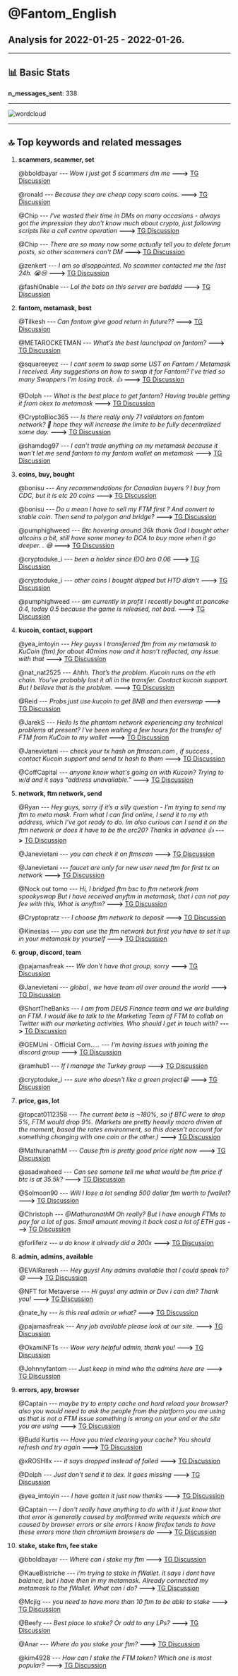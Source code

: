 # **@Fantom_English**
 ## Analysis for **2022-01-25** - **2022-01-26**.

---

## 📊 **Basic Stats**

**n_messages_sent**: 338

---
![wordcloud](Fantom_English_1Days_wordcloud.png)

---


## 🔝 **Top keywords and related messages**

1. **scammers, scammer, set**

    @bboldbayar --- *Wow i just got 5 scammers dm me* **--->** [TG Discussion](https://t.me/Fantom_English/642314)

    @ronald --- *Because they are cheap copy  scam coins.* **--->** [TG Discussion](https://t.me/Fantom_English/641977)

    @Chip --- *I've wasted their time in DMs on many occasions - always got the impression they don't know much about crypto, just following scripts like a cell centre operation* **--->** [TG Discussion](https://t.me/Fantom_English/641859)

    @Chip --- *There are so many now some actually tell you to delete forum posts, so other scammers can't DM* **--->** [TG Discussion](https://t.me/Fantom_English/642318)

    @zenkert --- *I am so disappointed. No scammer contacted me the last 24h. 😭😢* **--->** [TG Discussion](https://t.me/Fantom_English/641628)

    @fashi0nable --- *Lol the bots on this server are badddd* **--->** [TG Discussion](https://t.me/Fantom_English/641852)

2. **fantom, metamask, best**

    @Tilkesh --- *Can fantom give good return in future??* **--->** [TG Discussion](https://t.me/Fantom_English/641121)

    @METAROCKETMAN --- *What’s the best launchpad on fantom?* **--->** [TG Discussion](https://t.me/Fantom_English/641917)

    @squareeyez --- *I cant seem to swap some UST on Fantom / Metamask I received. Any suggestions on how to swap it for Fantom? I've tried so many Swappers I'm losing track. 👍* **--->** [TG Discussion](https://t.me/Fantom_English/641343)

    @Dolph --- *What is the best place to get fantom? Having trouble getting it from okex to metamask* **--->** [TG Discussion](https://t.me/Fantom_English/641068)

    @CryptoBloc365 --- *Is there really only 71 validators on fantom network? 🥶 hope they will increase the limite to be fully decentralized some day.* **--->** [TG Discussion](https://t.me/Fantom_English/641954)

    @shamdog97 --- *I can’t trade anything on my metamask because it won’t let me send fantom to my fantom wallet on metamask* **--->** [TG Discussion](https://t.me/Fantom_English/641829)

3. **coins, buy, bought**

    @bonisu --- *Any recommendations for Canadian buyers ? I buy from CDC, but it is etc 20 coins* **--->** [TG Discussion](https://t.me/Fantom_English/641752)

    @bonisu --- *Do u mean I have to sell my FTM first  ? And convert to stable coin. Then send to polygon and bridge?* **--->** [TG Discussion](https://t.me/Fantom_English/641784)

    @pumphighweed --- *Btc hovering around 36k thank God I bought other altcoins a bit, still have some money to DCA to buy more when it go deeper. . 😅* **--->** [TG Discussion](https://t.me/Fantom_English/641632)

    @cryptoduke_i --- *been a holder since IDO bro 0.06* **--->** [TG Discussion](https://t.me/Fantom_English/641642)

    @cryptoduke_i --- *other coins I bought dipped but HTD didn't* **--->** [TG Discussion](https://t.me/Fantom_English/641635)

    @pumphighweed --- *am currently in profit I recently bought at pancake 0.4, today 0.5 because the game is released, not bad.* **--->** [TG Discussion](https://t.me/Fantom_English/641640)

4. **kucoin, contact, support**

    @yea_imtoyin --- *Hey guyss I transferred ftm from my metamask to KuCoin (ftm) for about 40mins now and it hasn’t reflected, any issue with that* **--->** [TG Discussion](https://t.me/Fantom_English/640801)

    @nat_nat2525 --- *Ahhh. That’s the problem. Kucoin runs on the eth chain. You’ve probably lost it all in the transfer. Contact kucoin support. But I believe that is the problem.* **--->** [TG Discussion](https://t.me/Fantom_English/640823)

    @Reid --- *Probs just use kucoin to get BNB and then everswap* **--->** [TG Discussion](https://t.me/Fantom_English/641199)

    @JarekS --- *Hello Is the phantom network experiencing any technical problems at present? I've been waiting a few hours for the transfer of FTM from KuCoin to my wallet* **--->** [TG Discussion](https://t.me/Fantom_English/640716)

    @Janevietani --- *check your tx hash on ftmscan.com , if success , contact Kucoin support and send tx hash to them* **--->** [TG Discussion](https://t.me/Fantom_English/641566)

    @CoffCapital --- *anyone know what's going on with Kucoin?  Trying to w/d and it says "address unavailable."* **--->** [TG Discussion](https://t.me/Fantom_English/641181)

5. **network, ftm network, send**

    @Ryan --- *Hey guys, sorry if it’s a silly question - I’m trying to send my ftm to meta mask. From what I can find online, I send it to my eth address, which I’ve got ready to do. Im also curious can I send it on the ftm network or does it have to be the erc20? Thanks in advance 👍* **--->** [TG Discussion](https://t.me/Fantom_English/642291)

    @Janevietani --- *you can check it on ftmscan* **--->** [TG Discussion](https://t.me/Fantom_English/641272)

    @Janevietani --- *faucet are only for new user need ftm for first tx on network* **--->** [TG Discussion](https://t.me/Fantom_English/642390)

    @Nock out tomo --- *Hi, I bridged ftm bsc to ftm network from spookyswap But i have received anyftm in metamask, that i can not pay fee with this, What is anyftm?* **--->** [TG Discussion](https://t.me/Fantom_English/641781)

    @Cryptopratz --- *I choose ftm network to deposit* **--->** [TG Discussion](https://t.me/Fantom_English/641564)

    @Kinesias --- *you can use the ftm network but first you have to set it up in your metamask by yourself* **--->** [TG Discussion](https://t.me/Fantom_English/642298)

6. **group, discord, team**

    @pajamasfreak --- *We don’t have that group, sorry* **--->** [TG Discussion](https://t.me/Fantom_English/641390)

    @Janevietani --- *global , we have team all over around the world* **--->** [TG Discussion](https://t.me/Fantom_English/641583)

    @ShortTheBanks --- *I am from DEUS Finance team and we are building on FTM. I would like to talk to the Marketing Team of FTM to collab on Twitter with our marketing activities. Who should I get in touch with?* **--->** [TG Discussion](https://t.me/Fantom_English/642004)

    @GEMUni - Official Com..... --- *I'm having issues with joining the discord group* **--->** [TG Discussion](https://t.me/Fantom_English/640631)

    @ramhub1 --- *If I manage the Turkey group* **--->** [TG Discussion](https://t.me/Fantom_English/641393)

    @cryptoduke_i --- *sure who doesn't like a green project😁* **--->** [TG Discussion](https://t.me/Fantom_English/641638)

7. **price, gas, lot**

    @topcat0112358 --- *The current beta is ~180%, so if BTC were to drop 5%, FTM would drop 9%. (Markets are pretty heavily macro driven at the moment, based the rates environment, so this doesn't account for something changing with one coin or the other.)* **--->** [TG Discussion](https://t.me/Fantom_English/641732)

    @MathuranathM --- *Cause ftm is pretty good price right now* **--->** [TG Discussion](https://t.me/Fantom_English/642345)

    @asadwaheed --- *Can see somone tell me what would be ftm price if btc is at 35.5k?* **--->** [TG Discussion](https://t.me/Fantom_English/641718)

    @Solmoon90 --- *Will I lose a lot sending 500 dollar ftm worth to fwallet?* **--->** [TG Discussion](https://t.me/Fantom_English/641435)

    @Christoph --- *@MathuranathM Oh really? But I have enough FTMs to pay for a lot of gas. Small amount moving it back cost a lot of ETH gas* **--->** [TG Discussion](https://t.me/Fantom_English/642376)

    @forliferz --- *u do know it already did a 200x* **--->** [TG Discussion](https://t.me/Fantom_English/640618)

8. **admin, admins, available**

    @EVAIRaresh --- *Hey guys! Any admins available that I could speak to?😄* **--->** [TG Discussion](https://t.me/Fantom_English/642192)

    @NFT for Metaverse --- *Hi guys! any admin or Dev i can dm? Thank you!* **--->** [TG Discussion](https://t.me/Fantom_English/641462)

    @nate_hy --- *is this real admin or what?* **--->** [TG Discussion](https://t.me/Fantom_English/641614)

    @pajamasfreak --- *Any job available please look at our site.* **--->** [TG Discussion](https://t.me/Fantom_English/642197)

    @OkamiNFTs --- *Wow very helpful admin, thank you!* **--->** [TG Discussion](https://t.me/Fantom_English/642052)

    @Johnnyfantom --- *Just keep in mind who the admins here are* **--->** [TG Discussion](https://t.me/Fantom_English/640780)

9. **errors, apy, browser**

    @Captain --- *maybe try to empty cache and hard reload your browser? also you would need to ask the people from the platform you are using as that is not a FTM issue something is wrong on your end or the site you are using* **--->** [TG Discussion](https://t.me/Fantom_English/641774)

    @Budd Kurtis --- *Have you tried clearing your cache? You should refresh and try again* **--->** [TG Discussion](https://t.me/Fantom_English/641843)

    @xROSHIIx --- *it says dropped instead of failed* **--->** [TG Discussion](https://t.me/Fantom_English/641552)

    @Dolph --- *Just don't send it to dex. It goes missing* **--->** [TG Discussion](https://t.me/Fantom_English/641122)

    @yea_imtoyin --- *I have gotten it just now thanks* **--->** [TG Discussion](https://t.me/Fantom_English/640825)

    @Captain --- *I don't really have anything to do with it I just know that that error is generally caused by malformed write requests which are caused by browser errors or site errors I know firefox tends to have these errors more than chromium browsers do* **--->** [TG Discussion](https://t.me/Fantom_English/641783)

10. **stake, stake ftm, fee stake**

    @bboldbayar --- *Where can i stake my ftm* **--->** [TG Discussion](https://t.me/Fantom_English/642311)

    @KaueBistriche --- *i'm trying to stake in fWallet. it says i dont have balance, but i have then in my metamask. Already connected my metamask to the fWallet. What can i do?* **--->** [TG Discussion](https://t.me/Fantom_English/640682)

    @Mcjig --- *you need to have more than 10 ftm to be able to stake* **--->** [TG Discussion](https://t.me/Fantom_English/640696)

    @Beefy --- *Best place to stake? Or add to any LPs?* **--->** [TG Discussion](https://t.me/Fantom_English/641655)

    @Anar --- *Where do you stake your ftm?* **--->** [TG Discussion](https://t.me/Fantom_English/641274)

    @kim4928 --- *How can I stake the FTM token? Which one is most popular?* **--->** [TG Discussion](https://t.me/Fantom_English/640881)

